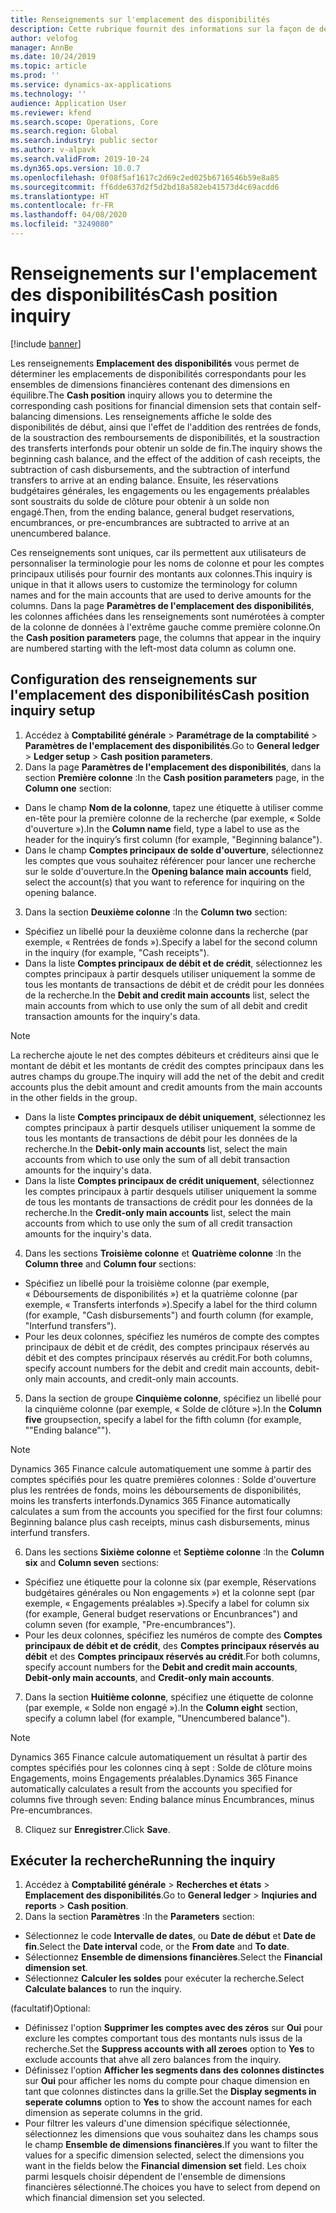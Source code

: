 ```yaml
---
title: Renseignements sur l'emplacement des disponibilités
description: Cette rubrique fournit des informations sur la façon de déterminer les emplacements de disponibilités correspondants pour les ensembles de dimensions financières contenant des dimensions en équilibre.
author: velofog
manager: AnnBe
ms.date: 10/24/2019
ms.topic: article
ms.prod: ''
ms.service: dynamics-ax-applications
ms.technology: ''
audience: Application User
ms.reviewer: kfend
ms.search.scope: Operations, Core
ms.search.region: Global
ms.search.industry: public sector
ms.author: v-alpavk
ms.search.validFrom: 2019-10-24
ms.dyn365.ops.version: 10.0.7
ms.openlocfilehash: 0f08f5af1617c2d69c2ed025b6716546b59e8a85
ms.sourcegitcommit: ff6dde637d2f5d2bd18a582eb41573d4c69acdd6
ms.translationtype: HT
ms.contentlocale: fr-FR
ms.lasthandoff: 04/08/2020
ms.locfileid: "3249080"
---
```

# <a name="cash-position-inquiry"></a><span data-ttu-id="204e3-103">Renseignements sur l'emplacement des disponibilités</span><span class="sxs-lookup"><span data-stu-id="204e3-103">Cash position inquiry</span></span>
[!include [banner](../includes/banner.md)]

<span data-ttu-id="204e3-104">Les renseignements **Emplacement des disponibilités** vous permet de déterminer les emplacements de disponibilités correspondants pour les ensembles de dimensions financières contenant des dimensions en équilibre.</span><span class="sxs-lookup"><span data-stu-id="204e3-104">The **Cash position** inquiry allows you to determine the corresponding cash positions for financial dimension sets that contain self-balancing dimensions.</span></span> <span data-ttu-id="204e3-105">Les renseignements affiche le solde des disponibilités de début, ainsi que l'effet de l'addition des rentrées de fonds, de la soustraction des remboursements de disponibilités, et la soustraction des transferts interfonds pour obtenir un solde de fin.</span><span class="sxs-lookup"><span data-stu-id="204e3-105">The inquiry shows the beginning cash balance, and the effect of the addition of cash receipts, the subtraction of cash disbursements, and the subtraction of interfund transfers to arrive at an ending balance.</span></span> <span data-ttu-id="204e3-106">Ensuite, les réservations budgétaires générales, les engagements ou les engagements préalables sont soustraits du solde de clôture pour obtenir à un solde non engagé.</span><span class="sxs-lookup"><span data-stu-id="204e3-106">Then, from the ending balance, general budget reservations, encumbrances, or pre-encumbrances are subtracted to arrive at an unencumbered balance.</span></span>

<span data-ttu-id="204e3-107">Ces renseignements sont uniques, car ils permettent aux utilisateurs de personnaliser la terminologie pour les noms de colonne et pour les comptes principaux utilisés pour fournir des montants aux colonnes.</span><span class="sxs-lookup"><span data-stu-id="204e3-107">This inquiry is unique in that it allows users to customize the terminology for column names and for the main accounts that are used to derive amounts for the columns.</span></span> <span data-ttu-id="204e3-108">Dans la page **Paramètres de l'emplacement des disponibilités**, les colonnes affichées dans les renseignements sont numérotées à compter de la colonne de données à l'extrême gauche comme première colonne.</span><span class="sxs-lookup"><span data-stu-id="204e3-108">On the **Cash position parameters** page, the columns that appear in the inquiry are numbered starting with the left-most data column as column one.</span></span>

## <a name="cash-position-inquiry-setup"></a><span data-ttu-id="204e3-109">Configuration des renseignements sur l'emplacement des disponibilités</span><span class="sxs-lookup"><span data-stu-id="204e3-109">Cash position inquiry setup</span></span>

1. <span data-ttu-id="204e3-110">Accédez à **Comptabilité générale** > **Paramétrage de la comptabilité** > **Paramètres de l'emplacement des disponibilités**.</span><span class="sxs-lookup"><span data-stu-id="204e3-110">Go to **General ledger** > **Ledger setup** > **Cash position parameters**.</span></span>
2. <span data-ttu-id="204e3-111">Dans la page **Paramètres de l'emplacement des disponibilités**, dans la section **Première colonne** :</span><span class="sxs-lookup"><span data-stu-id="204e3-111">In the **Cash position parameters** page, in the **Column one** section:</span></span>

- <span data-ttu-id="204e3-112">Dans le champ **Nom de la colonne**, tapez une étiquette à utiliser comme en-tête pour la première colonne de la recherche (par exemple, « Solde d'ouverture »).</span><span class="sxs-lookup"><span data-stu-id="204e3-112">In the **Column name** field, type a label to use as the header for the inquiry’s first column (for example, "Beginning balance").</span></span>
- <span data-ttu-id="204e3-113">Dans le champ **Comptes principaux de solde d'ouverture**, sélectionnez les comptes que vous souhaitez référencer pour lancer une recherche sur le solde d'ouverture.</span><span class="sxs-lookup"><span data-stu-id="204e3-113">In the **Opening balance main accounts** field, select the account(s) that you want to reference for inquiring on the opening balance.</span></span>

3. <span data-ttu-id="204e3-114">Dans la section **Deuxième colonne** :</span><span class="sxs-lookup"><span data-stu-id="204e3-114">In the **Column two** section:</span></span> 

- <span data-ttu-id="204e3-115">Spécifiez un libellé pour la deuxième colonne dans la recherche (par exemple, « Rentrées de fonds »).</span><span class="sxs-lookup"><span data-stu-id="204e3-115">Specify a label for the second column in the inquiry (for example, "Cash receipts").</span></span>
- <span data-ttu-id="204e3-116">Dans la liste **Comptes principaux de débit et de crédit**, sélectionnez les comptes principaux à partir desquels utiliser uniquement la somme de tous les montants de transactions de débit et de crédit pour les données de la recherche.</span><span class="sxs-lookup"><span data-stu-id="204e3-116">In the **Debit and credit main accounts** list, select the main accounts from which to use only the sum of all debit and credit transaction amounts for the inquiry's data.</span></span> 

> [!NOTE]
> <span data-ttu-id="204e3-117">La recherche ajoute le net des comptes débiteurs et créditeurs ainsi que le montant de débit et les montants de crédit des comptes principaux dans les autres champs du groupe.</span><span class="sxs-lookup"><span data-stu-id="204e3-117">The inquiry will add the net of the debit and credit accounts plus the debit amount and credit amounts from the main accounts in the other fields in the group.</span></span>

- <span data-ttu-id="204e3-118">Dans la liste **Comptes principaux de débit uniquement**, sélectionnez les comptes principaux à partir desquels utiliser uniquement la somme de tous les montants de transactions de débit pour les données de la recherche.</span><span class="sxs-lookup"><span data-stu-id="204e3-118">In the **Debit-only main accounts** list, select the main accounts from which to use only the sum of all debit transaction amounts for the inquiry's data.</span></span>
- <span data-ttu-id="204e3-119">Dans la liste **Comptes principaux de crédit uniquement**, sélectionnez les comptes principaux à partir desquels utiliser uniquement la somme de tous les montants de transactions de crédit pour les données de la recherche.</span><span class="sxs-lookup"><span data-stu-id="204e3-119">In the **Credit-only main accounts** list, select the main accounts from which to use only the sum of all credit transaction amounts for the inquiry's data.</span></span>

4. <span data-ttu-id="204e3-120">Dans les sections **Troisième colonne** et **Quatrième colonne** :</span><span class="sxs-lookup"><span data-stu-id="204e3-120">In the **Column three** and **Column four** sections:</span></span> 

- <span data-ttu-id="204e3-121">Spécifiez un libellé pour la troisième colonne (par exemple, « Déboursements de disponibilités ») et la quatrième colonne (par exemple, « Transferts interfonds »).</span><span class="sxs-lookup"><span data-stu-id="204e3-121">Specify a label for the third column (for example, "Cash disbursements") and fourth column (for example, "Interfund transfers").</span></span>
- <span data-ttu-id="204e3-122">Pour les deux colonnes, spécifiez les numéros de compte des comptes principaux de débit et de crédit, des comptes principaux réservés au débit et des comptes principaux réservés au crédit.</span><span class="sxs-lookup"><span data-stu-id="204e3-122">For both columns, specify account numbers for the debit and credit main accounts, debit-only main accounts, and credit-only main accounts.</span></span>

5. <span data-ttu-id="204e3-123">Dans la section de groupe **Cinquième colonne**, spécifiez un libellé pour la cinquième colonne (par exemple, « Solde de clôture »).</span><span class="sxs-lookup"><span data-stu-id="204e3-123">In the **Column five** groupsection, specify a label for the fifth column (for example, ""Ending balance"").</span></span> 

> [!NOTE]
> <span data-ttu-id="204e3-124">Dynamics 365 Finance calcule automatiquement une somme à partir des comptes spécifiés pour les quatre premières colonnes : Solde d'ouverture plus les rentrées de fonds, moins les déboursements de disponibilités, moins les transferts interfonds.</span><span class="sxs-lookup"><span data-stu-id="204e3-124">Dynamics 365 Finance automatically calculates a sum from the accounts you specified for the first four columns: Beginning balance plus cash receipts, minus cash disbursements, minus interfund transfers.</span></span>

6. <span data-ttu-id="204e3-125">Dans les sections **Sixième colonne** et **Septième colonne** :</span><span class="sxs-lookup"><span data-stu-id="204e3-125">In the **Column six** and **Column seven** sections:</span></span> 

- <span data-ttu-id="204e3-126">Spécifiez une étiquette pour la colonne six (par exemple, Réservations budgétaires générales ou Non engagements ») et la colonne sept (par exemple, « Engagements préalables »).</span><span class="sxs-lookup"><span data-stu-id="204e3-126">Specify a label for column six (for example, General budget reservations or Encunbrances") and column seven (for example, "Pre-encumbrances").</span></span>
- <span data-ttu-id="204e3-127">Pour les deux colonnes, spécifiez les numéros de compte des **Comptes principaux de débit et de crédit**, des **Comptes principaux réservés au débit** et des **Comptes principaux réservés au crédit**.</span><span class="sxs-lookup"><span data-stu-id="204e3-127">For both columns, specify account numbers for the **Debit and credit main accounts**, **Debit-only main accounts**, and **Credit-only main accounts**.</span></span>

7. <span data-ttu-id="204e3-128">Dans la section **Huitième colonne**, spécifiez une étiquette de colonne (par exemple, « Solde non engagé »).</span><span class="sxs-lookup"><span data-stu-id="204e3-128">In the **Column eight** section, specify a column label (for example, "Unencumbered balance").</span></span> 

> [!NOTE]
> <span data-ttu-id="204e3-129">Dynamics 365 Finance calcule automatiquement un résultat à partir des comptes spécifiés pour les colonnes cinq à sept : Solde de clôture moins Engagements, moins Engagements préalables.</span><span class="sxs-lookup"><span data-stu-id="204e3-129">Dynamics 365 Finance automatically calculates a result from the accounts you specified for columns five through seven: Ending balance minus Encumbrances, minus Pre-encumbrances.</span></span>

8. <span data-ttu-id="204e3-130">Cliquez sur **Enregistrer**.</span><span class="sxs-lookup"><span data-stu-id="204e3-130">Click **Save**.</span></span>

## <a name="running-the-inquiry"></a><span data-ttu-id="204e3-131">Exécuter la recherche</span><span class="sxs-lookup"><span data-stu-id="204e3-131">Running the inquiry</span></span>

1. <span data-ttu-id="204e3-132">Accédez à **Comptabilité générale** > **Recherches et états** > **Emplacement des disponibilités**.</span><span class="sxs-lookup"><span data-stu-id="204e3-132">Go to **General ledger** > **Inqiuries and reports** > **Cash position**.</span></span>
2. <span data-ttu-id="204e3-133">Dans la section **Paramètres** :</span><span class="sxs-lookup"><span data-stu-id="204e3-133">In the **Parameters** section:</span></span> 

- <span data-ttu-id="204e3-134">Sélectionnez le code **Intervalle de dates**, ou **Date de début** et **Date de fin**.</span><span class="sxs-lookup"><span data-stu-id="204e3-134">Select the **Date interval** code, or the **From date** and **To date**.</span></span>
- <span data-ttu-id="204e3-135">Sélectionnez **Ensemble de dimensions financières**.</span><span class="sxs-lookup"><span data-stu-id="204e3-135">Select the **Financial dimension set**.</span></span>
- <span data-ttu-id="204e3-136">Sélectionnez **Calculer les soldes** pour exécuter la recherche.</span><span class="sxs-lookup"><span data-stu-id="204e3-136">Select **Calculate balances** to run the inquiry.</span></span>

<span data-ttu-id="204e3-137">(facultatif)</span><span class="sxs-lookup"><span data-stu-id="204e3-137">Optional:</span></span> 

- <span data-ttu-id="204e3-138">Définissez l'option **Supprimer les comptes avec des zéros** sur **Oui** pour exclure les comptes comportant tous des montants nuls issus de la recherche.</span><span class="sxs-lookup"><span data-stu-id="204e3-138">Set the **Suppress accounts with all zeroes** option to **Yes** to exclude accounts that ahve all zero balances from the inquiry.</span></span>
- <span data-ttu-id="204e3-139">Définissez l'option **Afficher les segments dans des colonnes distinctes** sur **Oui** pour afficher les noms du compte pour chaque dimension en tant que colonnes distinctes dans la grille.</span><span class="sxs-lookup"><span data-stu-id="204e3-139">Set the **Display segments in seperate columns** option to **Yes** to show the account names for each dimension as seperate columns in the grid.</span></span>
- <span data-ttu-id="204e3-140">Pour filtrer les valeurs d'une dimension spécifique sélectionnée, sélectionnez les dimensions que vous souhaitez dans les champs sous le champ **Ensemble de dimensions financières**.</span><span class="sxs-lookup"><span data-stu-id="204e3-140">If you want to filter the values for a specific dimension selected, select the dimensions you want in the fields below the **Financial dimension set** field.</span></span> <span data-ttu-id="204e3-141">Les choix parmi lesquels choisir dépendent de l'ensemble de dimensions financières sélectionné.</span><span class="sxs-lookup"><span data-stu-id="204e3-141">The choices you have to select from depend on which financial dimension set you selected.</span></span>

